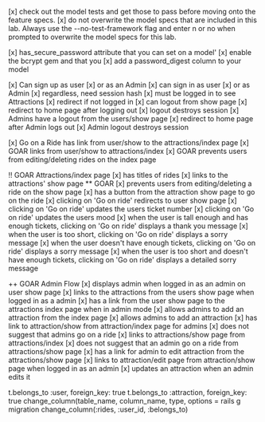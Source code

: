 [x] check out the model tests and get those to pass before moving onto the feature specs.
[x] do not overwrite the model specs that are included in this lab. Always use the --no-test-framework flag and enter n or no when prompted to overwrite the model specs for this lab.

[x] has_secure_password attribute that you can set on a model'
[x] enable the bcrypt gem and that you 
[x] add a password_digest column to your model


[x] Can sign up as user
[x] or as an Admin
[x] can sign in as user
[x] or as Admin
[x] regardless, need session hash
[x] must be logged in to see Attractions
[x] redirect if not logged in
[x] can logout from show page
[x] redirect to home page after logging out
[x] logout destroys session
[x] Admins have a logout from the users/show page
[x] redirect to home page after Admin logs out
[x] Admin logout destroys session

[x] Go on a Ride has link from user/show to the attractions/index page
[x] GOAR links from user/show to attractions/index
[x] GOAR prevents users from editing/deleting rides on the index page

!! GOAR Attractions/index page 
	[x] has titles of rides
	[x] links to the attractions' show page
** GOAR 
	[x] prevents users from editing/deleting a ride on the show page
	[x] has a button from the attraction show page to go on the ride
	[x] clicking on 'Go on ride' redirects to user show page
	[x] clicking on 'Go on ride' updates the users ticket number
	[x] clicking on 'Go on ride' updates the users mood
	[x] when the user is tall enough and has enough tickets, clicking on 'Go on ride' displays a thank you message
	[x] when the user is too short, clicking on 'Go on ride' displays a sorry message
	[x] when the user doesn't have enough tickets, clicking on 'Go on ride' displays a sorry message
	[x] when the user is too short and doesn't have enough tickets, clicking on 'Go on ride' displays a detailed sorry message

++ GOAR Admin Flow
	[x] displays admin when logged in as an admin on user show page
	[x] links to the attractions from the users show page when logged in as a admin
	[x] has a link from the user show page to the attractions index page when in admin mode
	[x] allows admins to add an attraction from the index page
	[x] allows admins to add an attraction
	[x] has link to attraction/show from attraction/index page for admins
	[x] does not suggest that admins go on a ride
	[x] links to attractions/show page from attractions/index
	[x] does not suggest that an admin go on a ride from attractions/show page
	[x] has a link for admin to edit attraction from the attractions/show page
	[x] links to attraction/edit page from attraction/show page when logged in as an admin
	[x] updates an attraction when an admin edits it

t.belongs_to :user, foreign_key: true
      t.belongs_to :attraction, foreign_key: true
      change_column(table_name, column_name, type, options = 
      rails g migration change_column(:rides, :user_id, :belongs_to)


